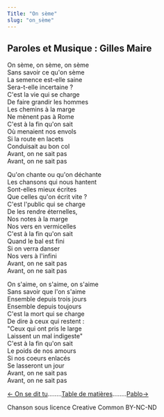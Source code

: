 ```yaml
---
Title: "On sème"
slug: "on_sème"
---
```


##  Paroles et Musique : Gilles Maire
On sème, on sème, on sème  
Sans savoir ce qu'on sème  
La semence est-elle saine  
Sera-t-elle incertaine ?  
C'est la vie qui se charge  
De faire grandir les hommes  
Les chemins à la marge  
Ne mènent pas à Rome  
C'est à la fin qu'on sait  
Où menaient nos envols  
Si la route en lacets  
Conduisait au bon col  
Avant, on ne sait pas  
Avant, on ne sait pas  
  
Qu'on chante ou qu'on déchante  
Les chansons qui nous hantent  
Sont-elles mieux écrites  
Que celles qu'on écrit vite ?  
C'est l'public qui se charge  
De les rendre éternelles,  
Nos notes à la marge  
Nos vers en vermicelles  
C'est à la fin qu'on sait  
Quand le bal est fini  
Si on verra danser  
Nos vers à l'infini  
Avant, on ne sait pas  
Avant, on ne sait pas  
  
On s'aime, on s'aime, on s'aime  
Sans savoir que l'on s'aime  
Ensemble depuis trois jours  
Ensemble depuis toujours  
C'est la mort qui se charge  
De dire à ceux qui restent :  
"Ceux qui ont pris le large  
Laissent un mal indigeste"  
C'est à la fin qu'on sait  
Le poids de nos amours  
Si nos coeurs enlacés  
Se lasseront un jour  
Avant, on ne sait pas  
Avant, on ne sait pas  


[← On se dit tu](../on_se_dit_tu)........[Table de matières](..)........[Pablo→](../pablo)


Chanson sous licence Creative Common BY-NC-ND
